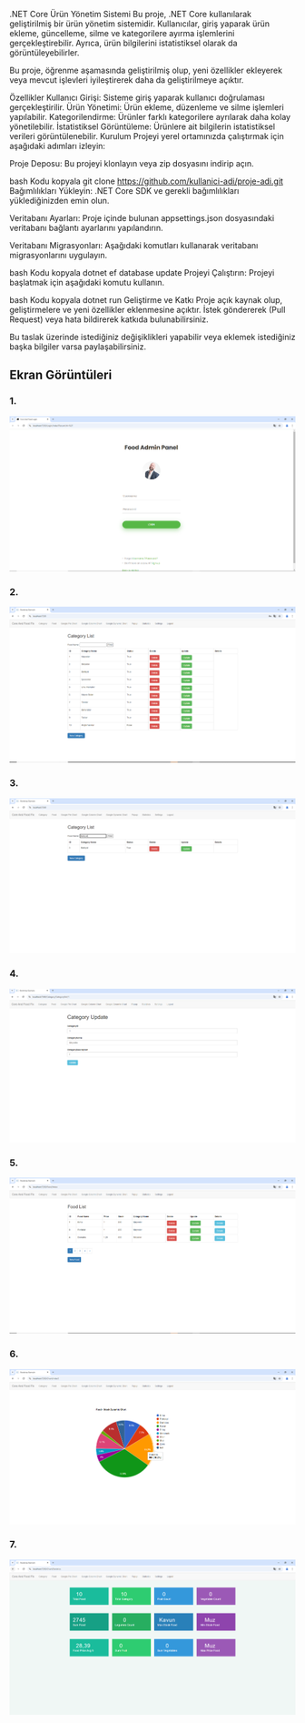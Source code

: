.NET Core Ürün Yönetim Sistemi
Bu proje, .NET Core kullanılarak geliştirilmiş bir ürün yönetim sistemidir. Kullanıcılar, giriş yaparak ürün ekleme, güncelleme, silme ve kategorilere ayırma işlemlerini gerçekleştirebilir. Ayrıca, ürün bilgilerini istatistiksel olarak da görüntüleyebilirler.

Bu proje, öğrenme aşamasında geliştirilmiş olup, yeni özellikler ekleyerek veya mevcut işlevleri iyileştirerek daha da geliştirilmeye açıktır.

Özellikler
Kullanıcı Girişi: Sisteme giriş yaparak kullanıcı doğrulaması gerçekleştirilir.
Ürün Yönetimi: Ürün ekleme, düzenleme ve silme işlemleri yapılabilir.
Kategorilendirme: Ürünler farklı kategorilere ayrılarak daha kolay yönetilebilir.
İstatistiksel Görüntüleme: Ürünlere ait bilgilerin istatistiksel verileri görüntülenebilir.
Kurulum
Projeyi yerel ortamınızda çalıştırmak için aşağıdaki adımları izleyin:

Proje Deposu: Bu projeyi klonlayın veya zip dosyasını indirip açın.

bash
Kodu kopyala
git clone https://github.com/kullanici-adi/proje-adi.git
Bağımlılıkları Yükleyin: .NET Core SDK ve gerekli bağımlılıkları yüklediğinizden emin olun.

Veritabanı Ayarları: Proje içinde bulunan appsettings.json dosyasındaki veritabanı bağlantı ayarlarını yapılandırın.

Veritabanı Migrasyonları: Aşağıdaki komutları kullanarak veritabanı migrasyonlarını uygulayın.

bash
Kodu kopyala
dotnet ef database update
Projeyi Çalıştırın: Projeyi başlatmak için aşağıdaki komutu kullanın.

bash
Kodu kopyala
dotnet run
Geliştirme ve Katkı
Proje açık kaynak olup, geliştirmelere ve yeni özellikler eklenmesine açıktır. İstek göndererek (Pull Request) veya hata bildirerek katkıda bulunabilirsiniz.

Bu taslak üzerinde istediğiniz değişiklikleri yapabilir veya eklemek istediğiniz başka bilgiler varsa paylaşabilirsiniz.

## Ekran Görüntüleri

### 1.
![Ana Sayfa](https://github.com/mehmetgorer/CoreAndFood/blob/main/CoreAndFoodFix/ScreenShots/Screenshot_1.png)

### 2. 
![Ürün Listesi](https://github.com/mehmetgorer/CoreAndFood/blob/main/CoreAndFoodFix/ScreenShots/Screenshot_2.png)

### 3. 
![Ürün Ekleme](https://github.com/mehmetgorer/CoreAndFood/blob/main/CoreAndFoodFix/ScreenShots/Screenshot_3.png)

### 4. 
![Ürün Güncelleme](https://github.com/mehmetgorer/CoreAndFood/blob/main/CoreAndFoodFix/ScreenShots/Screenshot_4.png)

### 5. 
![Ürün Kategorileri](https://github.com/mehmetgorer/CoreAndFood/blob/main/CoreAndFoodFix/ScreenShots/Screenshot_5.png)

### 6. 
![İstatistiksel Görüntüleme](https://github.com/mehmetgorer/CoreAndFood/blob/main/CoreAndFoodFix/ScreenShots/Screenshot_6.png)

### 7. 
![Kullanıcı Girişi](https://github.com/mehmetgorer/CoreAndFood/blob/main/CoreAndFoodFix/ScreenShots/Screenshot_7.png)

